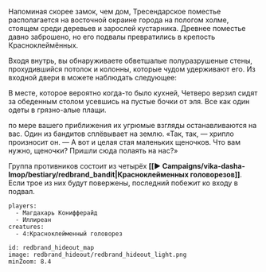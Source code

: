 Напоминая скорее замок, чем дом, Тресендарское поместье располагается на восточной окраине города на пологом холме, стоящем среди деревьев и зарослей кустарника. Древнее поместье давно заброшено, но его подвалы превратились в крепость Красноклеймённых. 

Входя внутрь, вы обнаруживаете обветшалые полуразрушеные стены, прохудившийся потолок и колонны, которые чудом удерживают его. Из входной двери в можете наблюдать следующее:

В месте, которое вероятно когда-то было кухней, Четверо верзил сидят за обеденным столом усевшись на пустые бочки от эля. Все как один одеты в грязно-алые плащи.

по мере вашего приближения их угрюмые взгляды останавливаются на вас. Один из бандитов сплёвывает на землю. «Так, так, — хрипло произносит он. — А вот и целая стая маленьких щеночков. Что вам нужно, щеночки? Пришли сюда полаять на нас?»

Группа противников состоит из четырёх **[[▶️ Campaigns/vika-dasha-lmop/bestiary/redbrand_bandit|Красноклейменных головорезов]]**. Если трое из них будут повержены, последний побежит ко входу в подвал.

```encounter
players:
  - Магдахарь Конифферайд
  - Иллиреан
creatures:
  - 4:Красноклейменный головорез
```




```leaflet
id: redbrand_hideout_map
image: redbrand_hideout/redbrand_hideout_light.png
minZoom: 8.4


```
